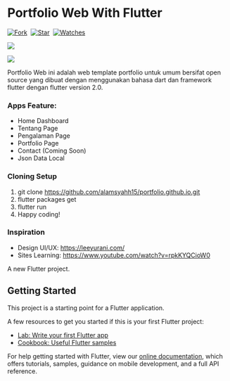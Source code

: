 # Portfolio Web With Flutter

[![Fork](https://img.shields.io/github/forks/alamsyahh15/portfolio.github.io?style=social)](https://github.com/alamsyahh15/portfolio.github.io/fork)&nbsp; [![Star](https://img.shields.io/github/stars/alamsyahh15/portfolio.github.io?style=social)](https://github.com/alamsyahh15/portfolio.github.io/star)&nbsp; [![Watches](https://img.shields.io/github/watchers/alamsyahh15/portfolio.github.io?style=social)](https://github.com/alamsyahh15/portfolio.github.io/)&nbsp;


<p><img  src="hhttps://i.ibb.co/zSD01Q2/Screenshot-2021-05-18-15-34-52.png"/></p>
<p><img  src="https://i.ibb.co/PtXnpp6/Screenshot-2021-05-18-15-35-10.png"/></p>

Portfolio Web ini adalah web template portfolio untuk umum bersifat open source yang dibuat dengan menggunakan bahasa dart dan framework flutter dengan flutter version 2.0.

### Apps Feature:

 - Home Dashboard
 - Tentang Page
 - Pengalaman Page
 - Portfolio Page
 - Contact (Coming Soon)
 - Json Data Local
 

### Cloning Setup 
 1. git clone https://github.com/alamsyahh15/portfolio.github.io.git
 2. flutter packages get
 3. flutter run
 4. Happy coding!

### Inspiration
- Design UI/UX: https://leeyurani.com/
- Sites Learning: https://www.youtube.com/watch?v=rpkKYQCioW0


A new Flutter project.

## Getting Started

This project is a starting point for a Flutter application.

A few resources to get you started if this is your first Flutter project:

- [Lab: Write your first Flutter app](https://flutter.dev/docs/get-started/codelab)
- [Cookbook: Useful Flutter samples](https://flutter.dev/docs/cookbook)

For help getting started with Flutter, view our
[online documentation](https://flutter.dev/docs), which offers tutorials,
samples, guidance on mobile development, and a full API reference.

